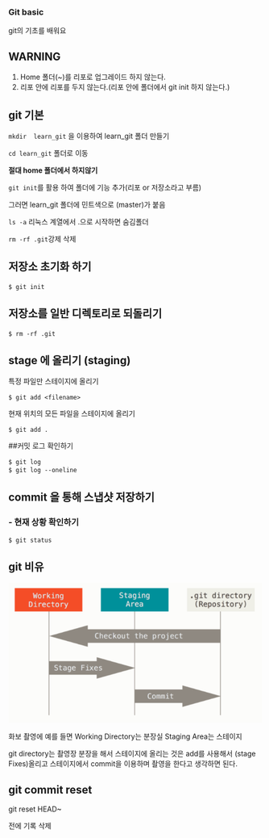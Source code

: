 ### Git basic

git의 기초를 배워요



## WARNING

1. Home 폴더(~)를 리포로 업그레이드 하지 않는다.
2. 리포 안에 리포를 두지 않는다.(리포 안에 폴더에서 git init 하지 않는다.)



## git 기본

`mkdir  learn_git` 을 이용하여 learn_git 폴더 만들기

`cd learn_git`  폴더로 이동

**절대 home 폴더에서 하지않기**

`git init`를 활용 하여 폴더에 기능 추가(리포 or 저장소라고 부름)

그러면 learn_git 폴더에 민트색으로 (master)가 붙음

`ls -a` 리눅스 계열에서 .으로 시작하면 숨김폴더

`rm -rf .git`강제 삭제



## 저장소 초기화 하기

```
$ git init
```



## 저장소를 일반 디렉토리로 되돌리기

```
$ rm -rf .git
```



## stage 에 올리기 (staging)

특정 파일만 스테이지에 올리기

```
$ git add <filename>
```

현재 위치의 모든 파일을 스테이지에 올리기

``` 
$ git add .
```



##커밋 로그 확인하기

```
$ git log
$ git log --oneline
```





## commit 을 통해 스냅샷 저장하기







### - 현재 상황 확인하기

```
$ git status
```



## git 비유

![image-20210621160325345](README.assets/image-20210621160325345.png)

화보 촬영에 예를 들면 Working Directory는 분장실 Staging Area는 스테이지 

git directory는 촬영장  분장을 해서 스테이지에 올리는 것은 add를 사용해서 (stage Fixes)올리고 스테이지에서 commit을 이용하며 촬영을 한다고 생각하면 된다.



## git commit reset

git reset HEAD~

전에 기록 삭제

